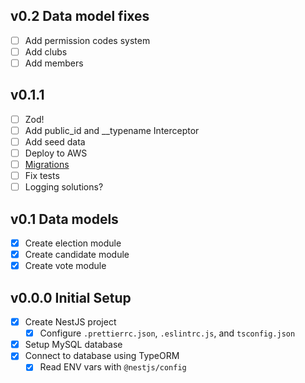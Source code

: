 
## v0.2 Data model fixes
- [ ] Add permission codes system
- [ ] Add clubs
- [ ] Add members

## v0.1.1
- [ ] Zod!
- [ ] Add public_id and __typename Interceptor
- [ ] Add seed data
- [ ] Deploy to AWS
- [ ] [Migrations](https://orkhan.gitbook.io/typeorm/docs/migrations)
- [ ] Fix tests
- [ ] Logging solutions?

## v0.1 Data models
- [x] Create election module
- [x] Create candidate module
- [x] Create vote module

## v0.0.0 Initial Setup
- [x] Create NestJS project
   - [x] Configure `.prettierrc.json`, `.eslintrc.js`, and `tsconfig.json`
- [x] Setup MySQL database
- [x] Connect to database using TypeORM
   - [x] Read ENV vars with `@nestjs/config`

